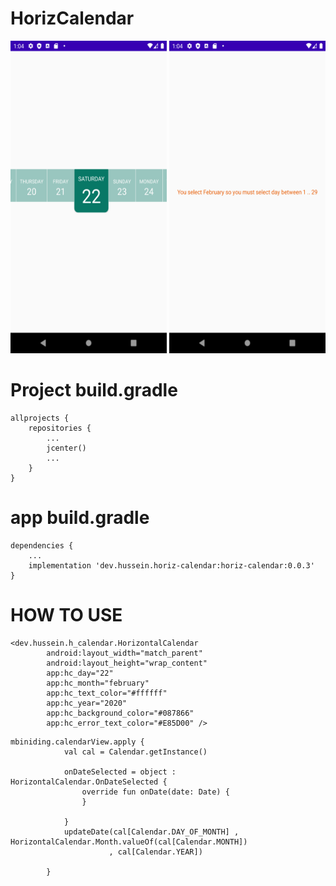 # HorizCalendar

<p align="center">
  <img src = "app/Screenshot_1585652646.png" width ="250" height = "500">
  <img src = "app/Screenshot_1585652662.png" width ="250" height = "500">
</p>



# Project build.gradle 
```
allprojects {
    repositories {
        ...
        jcenter()
        ...
    }
}
```

# app build.gradle 
```
dependencies {
    ...
    implementation 'dev.hussein.horiz-calendar:horiz-calendar:0.0.3'
}
```
# HOW TO USE 
```
<dev.hussein.h_calendar.HorizontalCalendar
        android:layout_width="match_parent"
        android:layout_height="wrap_content"
        app:hc_day="22"
        app:hc_month="february"
        app:hc_text_color="#ffffff"
        app:hc_year="2020"
        app:hc_background_color="#087866"
        app:hc_error_text_color="#E85D00" />
```

```
mbiniding.calendarView.apply {
            val cal = Calendar.getInstance()

            onDateSelected = object : HorizontalCalendar.OnDateSelected {
                override fun onDate(date: Date) {
                }

            }
            updateDate(cal[Calendar.DAY_OF_MONTH] , HorizontalCalendar.Month.valueOf(cal[Calendar.MONTH])
                      , cal[Calendar.YEAR])

        }
```
